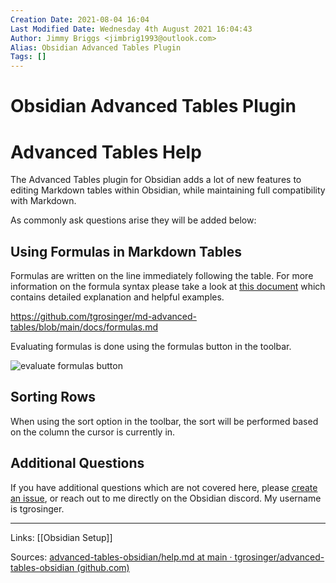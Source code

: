 ```yaml
---
Creation Date: 2021-08-04 16:04
Last Modified Date: Wednesday 4th August 2021 16:04:43
Author: Jimmy Briggs <jimbrig1993@outlook.com>
Alias: Obsidian Advanced Tables Plugin
Tags: []
---
```


# Obsidian Advanced Tables Plugin

# Advanced Tables Help

The Advanced Tables plugin for Obsidian adds a lot of new features to editing
Markdown tables within Obsidian, while maintaining full compatibility
with Markdown.

As commonly ask questions arise they will be added below:

## Using Formulas in Markdown Tables

Formulas are written on the line immediately following the table. For more
information on the formula syntax please take a look at [this
document](https://github.com/tgrosinger/md-advanced-tables/blob/main/docs/formulas.md)
which contains detailed explanation and helpful examples.

<https://github.com/tgrosinger/md-advanced-tables/blob/main/docs/formulas.md>

Evaluating formulas is done using the formulas button in the toolbar.

![evaluate formulas button](https://raw.githubusercontent.com/tgrosinger/advanced-tables-obsidian/main/resources/screenshots/evaluate-formulas-button.png)

## Sorting Rows

When using the sort option in the toolbar, the sort will be performed based
on the column the cursor is currently in.

## Additional Questions

If you have additional questions which are not covered here, please [create
an issue](https://github.com/tgrosinger/advanced-tables-obsidian/issues/new/choose),
or reach out to me directly on the Obsidian discord. My username is
tgrosinger.

***

Links: [[Obsidian Setup]]

Sources: [advanced-tables-obsidian/help.md at main · tgrosinger/advanced-tables-obsidian (github.com)](https://github.com/tgrosinger/advanced-tables-obsidian/blob/main/docs/help.md)


